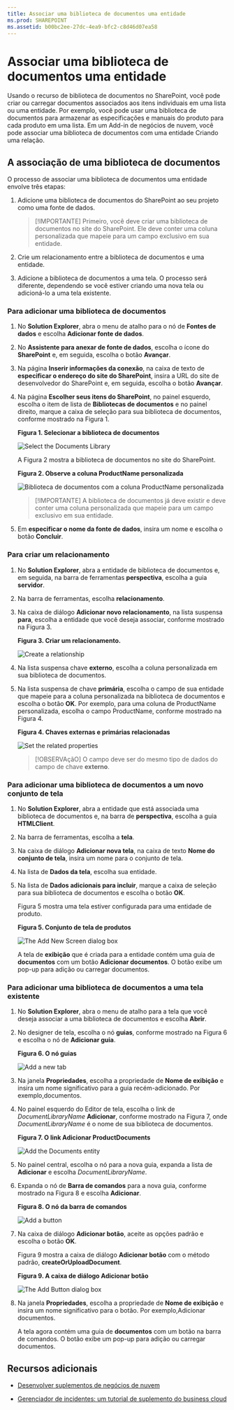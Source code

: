 ```yaml
---
title: Associar uma biblioteca de documentos uma entidade
ms.prod: SHAREPOINT
ms.assetid: b00bc2ee-27dc-4ea9-bfc2-c8d46d07ea58
---
```



# Associar uma biblioteca de documentos uma entidade
Usando o recurso de biblioteca de documentos no SharePoint, você pode criar ou carregar documentos associados aos itens individuais em uma lista ou uma entidade. Por exemplo, você pode usar uma biblioteca de documentos para armazenar as especificações e manuais do produto para cada produto em uma lista. Em um Add-in de negócios de nuvem, você pode associar uma biblioteca de documentos com uma entidade Criando uma relação.
## A associação de uma biblioteca de documentos

O processo de associar uma biblioteca de documentos uma entidade envolve três etapas:
  
    
    

1. Adicione uma biblioteca de documentos do SharePoint ao seu projeto como uma fonte de dados.
    
    > [!IMPORTANTE]
      > Primeiro, você deve criar uma biblioteca de documentos no site do SharePoint. Ele deve conter uma coluna personalizada que mapeie para um campo exclusivo em sua entidade.
2. Crie um relacionamento entre a biblioteca de documentos e uma entidade.
    
  
3. Adicione a biblioteca de documentos a uma tela. O processo será diferente, dependendo se você estiver criando uma nova tela ou adicioná-lo a uma tela existente.
    
  

### Para adicionar uma biblioteca de documentos


1. No **Solution Explorer**, abra o menu de atalho para o nó de **Fontes de dados** e escolha **Adicionar fonte de dados**.
    
  
2. No **Assistente para anexar de fonte de dados**, escolha o ícone do **SharePoint** e, em seguida, escolha o botão **Avançar**.
    
  
3. Na página **Inserir informações da conexão**, na caixa de texto de **especificar o endereço do site do SharePoint**, insira a URL do site de desenvolvedor do SharePoint e, em seguida, escolha o botão **Avançar**.
    
  
4. Na página **Escolher seus itens do SharePoint**, no painel esquerdo, escolha o item de lista de **Bibliotecas de documentos** e no painel direito, marque a caixa de seleção para sua biblioteca de documentos, conforme mostrado na Figura 1.
    
   **Figura 1. Selecionar a biblioteca de documentos**

  

     ![Select the Documents Library](images/CBADocLibrary.PNG)
  

    A Figura 2 mostra a biblioteca de documentos no site do SharePoint.
    

   **Figura 2. Observe a coluna ProductName personalizada**

  

     ![Biblioteca de documentos com a coluna ProductName personalizada](images/CBADocLibrary2.PNG)
  

    
    > [!IMPORTANTE]
      > A biblioteca de documentos já deve existir e deve conter uma coluna personalizada que mapeie para um campo exclusivo em sua entidade.
5. Em **especificar o nome da fonte de dados**, insira um nome e escolha o botão **Concluir**.
    
  

### Para criar um relacionamento


1. No **Solution Explorer**, abra a entidade de biblioteca de documentos e, em seguida, na barra de ferramentas **perspectiva**, escolha a guia **servidor**.
    
  
2. Na barra de ferramentas, escolha **relacionamento**.
    
  
3. Na caixa de diálogo **Adicionar novo relacionamento**, na lista suspensa **para**, escolha a entidade que você deseja associar, conforme mostrado na Figura 3.
    
   **Figura 3. Criar um relacionamento.**

  

     ![Create a relationship](images/CBARelationship.PNG)
  

  

  
4. Na lista suspensa chave **externo**, escolha a coluna personalizada em sua biblioteca de documentos.
    
  
5. Na lista suspensa de chave **primária**, escolha o campo de sua entidade que mapeie para a coluna personalizada na biblioteca de documentos e escolha o botão **OK**. Por exemplo, para uma coluna de ProductName personalizada, escolha o campo ProductName, conforme mostrado na Figura 4.
    
   **Figura 4. Chaves externas e primárias relacionadas**

  

     ![Set the related properties](images/CBARelationship2.PNG)
  

    
    > [!OBSERVAçãO]
      > O campo deve ser do mesmo tipo de dados do campo de chave **externo**.

### Para adicionar uma biblioteca de documentos a um novo conjunto de tela


1. No **Solution Explorer**, abra a entidade que está associada uma biblioteca de documentos e, na barra de **perspectiva**, escolha a guia **HTMLClient**.
    
  
2. Na barra de ferramentas, escolha a **tela**.
    
  
3. Na caixa de diálogo **Adicionar nova tela**, na caixa de texto **Nome do conjunto de tela**, insira um nome para o conjunto de tela.
    
  
4. Na lista de **Dados da tela**, escolha sua entidade.
    
  
5. Na lista de **Dados adicionais para incluir**, marque a caixa de seleção para sua biblioteca de documentos e escolha o botão **OK**.
    
    Figura 5 mostra uma tela estiver configurada para uma entidade de produto.
    

   **Figura 5. Conjunto de tela de produtos**

  

     ![The Add New Screen dialog box](images/CBAScreenSet.PNG)
  

    A tela de **exibição** que é criada para a entidade contém uma guia de **documentos** com um botão **Adicionar documentos**. O botão exibe um pop-up para adição ou carregar documentos.
    
  

### Para adicionar uma biblioteca de documentos a uma tela existente


1. No **Solution Explorer**, abra o menu de atalho para a tela que você deseja associar a uma biblioteca de documentos e escolha **Abrir**.
    
  
2. No designer de tela, escolha o nó **guias**, conforme mostrado na Figura 6 e escolha o nó de **Adicionar guia**.
    
   **Figura 6. O nó guias**

  

     ![Add a new tab](images/CBAAddTab.PNG)
  

  

  
3. Na janela **Propriedades**, escolha a propriedade de **Nome de exibição** e insira um nome significativo para a guia recém-adicionado. Por exemplo,documentos.
    
  
4. No painel esquerdo do Editor de tela, escolha o link de _DocumentLibraryName_ **Adicionar**, conforme mostrado na Figura 7, onde  _DocumentLibraryName_ é o nome de sua biblioteca de documentos.
    
   **Figura 7. O link Adicionar ProductDocuments**

  

     ![Add the Documents entity](images/CBAAddDoc.PNG)
  

  

  
5. No painel central, escolha o nó para a nova guia, expanda a lista de **Adicionar** e escolha _DocumentLibraryName_.
    
  
6. Expanda o nó de **Barra de comandos** para a nova guia, conforme mostrado na Figura 8 e escolha **Adicionar**.
    
   **Figura 8. O nó da barra de comandos**

  

     ![Add a button](images/CBAAddButton.PNG)
  

  

  
7. Na caixa de diálogo **Adicionar botão**, aceite as opções padrão e escolha o botão **OK**.
    
    Figura 9 mostra a caixa de diálogo **Adicionar botão** com o método padrão, **createOrUploadDocument**.
    

   **Figura 9. A caixa de diálogo Adicionar botão**

  

     ![The Add Button dialog box](images/CBAAddDialog.PNG)
  

  

  
8. Na janela **Propriedades**, escolha a propriedade de **Nome de exibição** e insira um nome significativo para o botão. Por exemplo,Adicionar documentos.
    
    A tela agora contém uma guia de **documentos** com um botão na barra de comandos. O botão exibe um pop-up para adição ou carregar documentos.
    
  

## Recursos adicionais
<a name="bk_addresources"> </a>


-  [Desenvolver suplementos de negócios de nuvem](develop-cloud-business-add-ins.md)
    
  
-  [Gerenciador de incidentes: um tutorial de suplemento do business cloud](incident-manager-a-cloud-business-add-in-tutorial.md)
    
  

